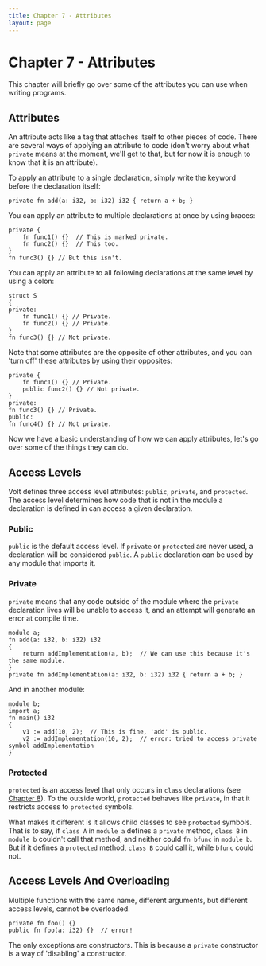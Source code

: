 ```yaml
---
title: Chapter 7 - Attributes
layout: page
---
```

# Chapter 7 - Attributes

This chapter will briefly go over some of the attributes you can use when writing programs.

## Attributes

An attribute acts like a tag that attaches itself to other pieces of code. There are several ways of applying an attribute to code (don't worry about what `private` means at the moment, we'll get to that, but for now it is enough to know that it is an attribute).

To apply an attribute to a single declaration, simply write the keyword before the declaration itself:

    private fn add(a: i32, b: i32) i32 { return a + b; }

You can apply an attribute to multiple declarations at once by using braces:

	private {
		fn func1() {}  // This is marked private.
		fn func2() {}  // This too.
	}
	fn func3() {} // But this isn't.

You can apply an attribute to all following declarations at the same level by using a colon:

	struct S
	{
	private:
		fn func1() {} // Private.
		fn func2() {} // Private.
	}
	fn func3() {} // Not private.

Note that some attributes are the opposite of other attributes, and you can 'turn off' these attributes by using their opposites:

	private {
		fn func1() {} // Private.
		public func2() {} // Not private.
	}
	private:
	fn func3() {} // Private.
	public:
	fn func4() {} // Not private.

Now we have a basic understanding of how we can apply attributes, let's go over some of the things they can do.

## Access Levels

Volt defines three access level attributes: `public`, `private`, and `protected`. The access level determines how code that is not in the module a declaration is defined in can access a given declaration.

### Public

`public` is the default access level. If `private` or `protected` are never used, a declaration will be considered `public`. A `public` declaration can be used by any module that imports it.

### Private

`private` means that any code outside of the module where the `private` declaration lives will be unable to access it, and an attempt will generate an error at compile time.

	module a;
	fn add(a: i32, b: i32) i32
	{
		return addImplementation(a, b);  // We can use this because it's the same module.
	}
	private fn addImplementation(a: i32, b: i32) i32 { return a + b; }

And in another module:

	module b;
	import a;
	fn main() i32
	{
		v1 := add(10, 2);  // This is fine, 'add' is public.
		v2 := addImplementation(10, 2);  // error: tried to access private symbol addImplementation
	}

### Protected

`protected` is an access level that only occurs in `class` declarations (see [Chapter 8](c8-user-types.html)). To the outside world, `protected` behaves like `private`, in that it restricts access to `protected` symbols.

What makes it different is it allows child classes to see `protected` symbols. That is to say, if `class A` in `module a` defines a `private` method, `class B` in `module b` couldn't call that method, and neither could `fn bfunc` in `module b`. But if it defines a `protected` method, `class B` could call it, while `bfunc` could not.

## Access Levels And Overloading

Multiple functions with the same name, different arguments, but different access levels, cannot be overloaded.

	private fn foo() {}
	public fn foo(a: i32) {}  // error!

The only exceptions are constructors. This is because a `private` constructor is a way of 'disabling' a constructor.